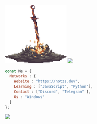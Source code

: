 <img src="https://raw.githubusercontent.com/TanZng/TanZng/master/assets/bonefire.gif" width="200"/>
<img src="https://lanyard-profile-readme.vercel.app/api/1037270142553440296"/>

```js
const Me = {
  Networks : {
    Website : "https://notzs.dev",
    Learning : ["JavaScript", "Python"],
    Contact : ["Discord", "Telegram" ],
    Os : "Windows"
  }
};
````
![](https://hit.yhype.me/github/profile?user_id=115407414)

